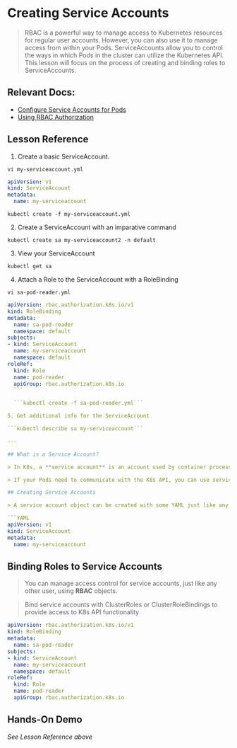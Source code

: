 # Creating Service Accounts

> RBAC is a powerful way to manage access to Kubernetes resources for regular user accounts. However, you can also use it to manage access from within your Pods. ServiceAccounts allow you to control the ways in which Pods in the cluster can utilize the Kubernetes API. This lesson will focus on the process of creating and binding roles to ServiceAccounts.

## Relevant Docs:

- [Configure Service Accounts for Pods](https://kubernetes.io/docs/tasks/configure-pod-container/configure-service-account/)
- [Using RBAC Authorization](https://kubernetes.io/docs/reference/access-authn-authz/rbac/)

## Lesson Reference

1. Create a basic ServiceAccount.

  ```vi my-serviceaccount.yml```

  ```YAML
  apiVersion: v1
  kind: ServiceAccount
  metadata:
    name: my-serviceaccount
  ```

  ```kubectl create -f my-serviceaccount.yml```

2. Create a ServiceAccount with an imparative command

  ```kubectl create sa my-serviceaccount2 -n default```

3. View your ServiceAccount

  ```kubectl get sa```

4. Attach a Role to the ServiceAccount with a RoleBinding

  ```vi sa-pod-reader.yml```

  ```YAML
  apiVersion: rbac.authorization.k8s.io/v1
  kind: RoleBinding
  metadata:
    name: sa-pod-reader
    namespace: default
  subjects:
  - kind: ServiceAccount
    name: my-serviceaccount
    namespace: default
  roleRef:
    kind: Role
    name: pod-reader
    apiGroup: rbac.authorization.k8s.io
    ```

    ```kubectl create -f sa-pod-reader.yml```

5. Get additional info for the ServiceAccount

  ```kubectl describe sa my-serviceaccount```

---

## What is a Service Account?

  > In K8s, a **service account** is an account used by container processes within Pods to authenticate with the K8s API.

  > If your Pods need to communicate with the K8s API, you can use service accounts to control their access.

## Creating Service Accounts

  > A service account object can be created with some YAML just like any other K8s object.

  ```YAML
  apiVersion: v1
  kind: ServiceAccount
  metadata:
    name: my-serviceaccount
  ```

## Binding Roles to Service Accounts

  > You can manage access control for service accounts, just like any other user, using **RBAC** objects.

  > Bind service accounts with ClusterRoles or ClusterRoleBindings to provide access to K8s API functionality

  ```YAML
  apiVersion: rbac.authorization.k8s.io/v1
  kind: RoleBinding
  metadata:
    name: sa-pod-reader
  subjects:
  - kind: ServiceAccount
    name: my-serviceaccount
    namespace: default
  roleRef:
    kind: Role
    name: pod-reader
    apiGroup: rbac.authorization.k8s.io
  ```

## Hands-On Demo
  *See Lesson Reference above*